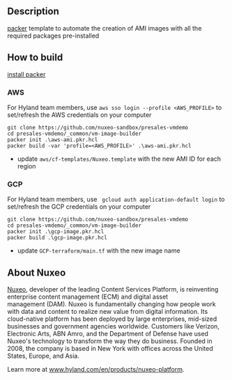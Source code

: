 ## Description

[packer](https://developer.hashicorp.com/packer) template to automate the creation of AMI images with all the required packages pre-installed

## How to build

[install packer](https://developer.hashicorp.com/packer/install)

### AWS

For Hyland team members, use `aws sso login --profile <AWS_PROFILE>` to set/refresh the AWS credentials on your computer

```
git clone https://github.com/nuxeo-sandbox/presales-vmdemo
cd presales-vmdemo/_common/vm-image-builder
packer init .\aws-ami.pkr.hcl
packer build -var 'profile=<AWS_PROFILE>' .\aws-ami.pkr.hcl
```

- update `aws/cf-templates/Nuxeo.template` with the new AMI ID for each region

### GCP

For Hyland team members, use ` gcloud auth application-default login` to set/refresh the GCP credentials on your computer

```
git clone https://github.com/nuxeo-sandbox/presales-vmdemo
cd presales-vmdemo/_common/vm-image-builder
packer init .\gcp-image.pkr.hcl
packer build .\gcp-image.pkr.hcl
```

- update `GCP-terraform/main.tf` with the new image name

## About Nuxeo
[Nuxeo](www.hyland.com/en/products/nuxeo-platform), developer of the leading Content Services Platform, is reinventing enterprise content management (ECM) and digital asset management (DAM). Nuxeo is fundamentally changing how people work with data and content to realize new value from digital information. Its cloud-native platform has been deployed by large enterprises, mid-sized businesses and government agencies worldwide. Customers like Verizon, Electronic Arts, ABN Amro, and the Department of Defense have used Nuxeo's technology to transform the way they do business. Founded in 2008, the company is based in New York with offices across the United States, Europe, and Asia.

Learn more at www.hyland.com/en/products/nuxeo-platform.
